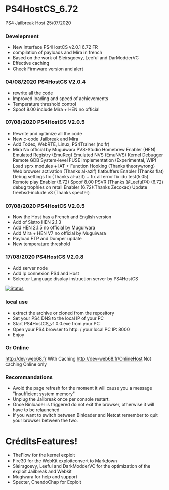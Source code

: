 # PS4HostCS_6.72

PS4 Jailbreak Host 25/07/2020

### Develepment

- New Interface PS4HostCS v2.0.1 6.72 FR
- compilation of payloads and Mira in french
- Based on the work of Sleirsgoevy, Leeful and DarModderVC
- Effective caching
- Check Firmware version and alert

### 04/08/2020 PS4HostCS V2.0.4

- rewrite all the code
- Improved loading and speed of achievements
- Temperature threshold control
- Spoof 8.00 include Mira + HEN no official

### 07/08/2020 PS4HostCS V2.0.5

- Rewrite and optimize all the code
- New c-code Jailbreak and Mira
- Add Todex, WebRTE, Linux, PS4Trainer (no fr)
- Mira No official by Muguiwara
  PVS-Studio
  Homebrew Enabler (HEN)
  Emulated Registry (EmuReg)
  Emulated NVS (EmuNVS)
  Kernel Debugger
  Remote GDB
  System-level FUSE implementation (Experimental, WIP)
  Load sprx modules + IAT + Function Hooking (Thanks theorywrong)
  Web browser activation (Thanks al-azif)
  flatbuffers Enabler (Thanks flat)
  Debug settings fix (Thanks al-azif) + fix all error fix idu test(5.05)
  Remote play Enabler (6.72)
  Spoof 8.00 PSVR (Thanks @Leeful74) (6.72)
  debug trophies on retail Enabler (6.72)(Thanks Zecoxao)
  Update freebsd-include v3 (Thanks specter)

### 07/08/2020 PS4HostCS V2.0.5
- Now the Host has a French and English version
- Add of Sistro HEN 2.1.3
- Add HEN 2.1.5 no official by Muguiwara
- Add Mira + HEN V7 no official by Muguiwara
- Payload FTP and Dumper update
- New temperature threshold

### 17/08/2020 PS4HostCS V2.0.8
- Add server node
- Add Ip connexion PS4 and Host
- Selector Language display instruction server by PS4HostCS

[![Status](https://travis-ci.org/joemccann/dillinger.svg?branch=master)](https://travis-ci.org/joemccann/dillinger)

### local use

- extract the archive or cloned from the repository
- Set your PS4 DNS to the local IP of your PC
- Start PS4HostCS_v1.0.0.exe from your PC
- Open your PS4 browser to http: / your local PC IP: 8000
- Enjoy

### Or Online

http://dev-web68.fr With Caching
http://dev-web68.fr/OnlineHost Not caching Online only

### Recommandations

- Avoid the page refresh for the moment it will cause you a message "Insufficient system memory"
- Unplug the Jailbreak once per console restart.
- Once Binloader is triggered do not exit the browser, otherwise it will have to be relaunched
- If you want to switch between Binloader and Netcat remember to quit your browser between the two.

# CréditsFeatures!

- TheFlow for the kernel exploit
- Fire30 for the WebKit exploitconvert to Markdown
- Sleirsgoevy, Leeful and DarkModderVC for the optimization of the exploit Jailbreak and Webkit
- Mugiwara for help and support
- Specter, ChendoChap for Exploit

